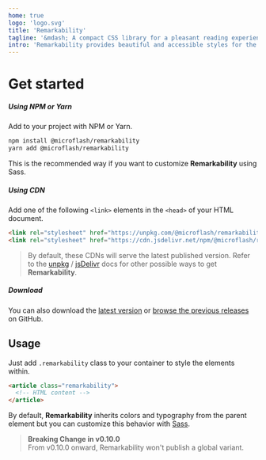 ```yaml
---
home: true
logo: 'logo.svg'
title: 'Remarkability'
tagline: '&mdash; A compact CSS library for a pleasant reading experience on the web'
intro: 'Remarkability provides beautiful and accessible styles for the content generated by the rich-text editors in a CMS or from a markdown file. It comes with sensible defaults that can be customized using <a target="_blank" rel="nofollow noopener noreferrer" href="https://sass-lang.com/">Sass</a>.'
---
```


# Get started

##### Using NPM or Yarn

Add to your project with NPM or Yarn.

```sh
npm install @microflash/remarkability
yarn add @microflash/remarkability
```

This is the recommended way if you want to customize **Remarkability** using Sass.

##### Using CDN

Add one of the following `<link>` elements in the `<head>` of your HTML document.

```html
<link rel="stylesheet" href="https://unpkg.com/@microflash/remarkability">
<link rel="stylesheet" href="https://cdn.jsdelivr.net/npm/@microflash/remarkability">
```

> By default, these CDNs will serve the latest published version. Refer to the [unpkg](https://unpkg.com/) / [jsDelivr](https://www.jsdelivr.com/features) docs for other possible ways to get **Remarkability**.

##### Download

You can also download the [latest version](https://github.com/Microflash/remarkability/releases/latest) or [browse the previous releases](https://github.com/Microflash/remarkability/releases) on GitHub.

## Usage

Just add `.remarkability` class to your container to style the elements within.

```html
<article class="remarkability">
  <!-- HTML content -->
</article>
```

By default, **Remarkability** inherits colors and typography from the parent element but you can customize this behavior with [Sass](https://github.com/Microflash/remarkability/tree/master/packages/library/scss).

> **Breaking Change in v0.10.0**  
> From v0.10.0 onward, Remarkability won't publish a global variant.
